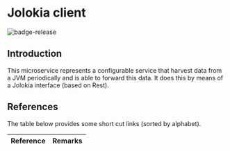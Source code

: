 # Jolokia client

![badge-release](https://img.shields.io/badge/release-v1.0.0-green.svg)

## Introduction
This microservice represents a configurable service that harvest data from a JVM periodically
and is able to forward this data. It does this by means of a Jolokia interface (based on Rest).

## References
The table below provides some short cut links (sorted by alphabet).

Reference | Remarks
----------|--------
